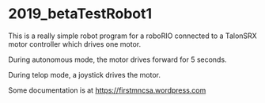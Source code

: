 # 2019_betaTestRobot1

This is a really simple robot program for a roboRIO connected to a TalonSRX motor controller which drives one motor.

During autonomous mode, the motor drives forward for 5 seconds.

During telop mode, a joystick drives the motor.

Some documentation is at https://firstmncsa.wordpress.com
